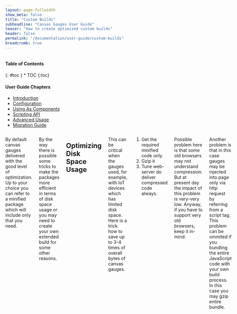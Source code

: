 ```yaml
---
layout: page-fullwidth
show_meta: false
title: "Custom Builds"
subheadline: "Canvas Gauges User Guide"
teaser: "How to create optimized custom builds"
header: false
permalink: "/documentation/user-guide/custom-builds"
breadcrumb: true
---
```

<div class="row">
<div class="medium-4 medium-push-8 columns" markdown="1">
<div class="panel radius toc" markdown="1">
<h4>Table of Contents</h4>
{: #toc }
*  TOC
{:toc}

<h4>User Guide Chapters</h4>
<ul>
    <li><a href="{{site.url}}/documentation/user-guide/">Introduction</a></li>
    <li><a href="{{site.url}}/documentation/user-guide/configuration">Configuration</a></li>
    <li><a href="{{site.url}}/documentation/user-guide/using-as-component">Using As Components</a></li>
    <li><a href="{{site.url}}/documentation/user-guide/scripting-api">Scripting API</a></li>
    <li><a href="{{site.url}}/documentation/user-guide/advanced-usage">Advanced Usage</a></li>
    <li><a href="{{site.url}}/migration/">Migration Guide</a></li>
</ul>
</div>
</div><!-- /.medium-4.columns -->

<div class="medium-8 medium-pull-4 columns" markdown="1">

By default canvas gauges delivered with the good level of optimization. Up to your choice you can refer to a minified package which will include only that you need.

By the way there is possible some tricks to make the packages more efficient in terms of disk space usage or you may need to create your own extended build for some other reasons.

## Optimizing Disk Space Usage

This can be critical when the gauges used, for example, with IoT devices which has limited disk space. Here is a trick how to save up to 3-4 times of overall bytes of canvas gauges.

  1. Get the required minified code only.
  1. Gzip it
  1. Tune web-server do deliver compressed code always.

Possible problem here is that some old browsers may not understand compression. But at present day the impact of this problem is very-very low. Anyway, if you have to support very old browsers, keep it in-mind.

Another problem is that in this case gauges may be injected into page only via http request by referring from a script tag. This problem can be ommited if you bundling the entire JavaScript code with your own build process. In this case you may gzip entire bundle.

If you choose compressing gauge code outside your build process it can be easily done using canvas-gauges tools.

    $ git clone git@github.com:Mikhus/canvas-gauges.git
    $ npm install
    $ ./node_modules/.bin/gulp gzip

All minified and compressed packages can be found after that under ```dist/``` directory. Just grab what you need and remove everything else.

## Creating Custom Builds

As far as canvas gauges is an open source you may legally fork and modify it's code. Tools infrastructure around canvas gauges may help you develop, build test and create production packaging of your changes.

Build process is using [gulp](http://gulpjs.com/) as task runner. So there is several tasks which may be helpful when you need to create your custom build:

~~~
Usage: gulp [task] [options]
Tasks:
    build           Transpiles, combines and minifies JavaScript code.
     --type         build type:
                    'radial' - Gauge object only, 
                    'linear' - LinearGauge object only, 
                    'all' - everything (default)

    build:prod      Builds production packages

    clean           Clean-ups files from previous build.

    gzip            Runs gzipping for minified file.
                    Depends: ["build:prod"]

    watch           Watch for source code changes and automatically 
                    re-build when wny of them detected.
                    Depends: ["build"]
~~~

</div><!-- /.medium-8.columns -->
</div><!-- /.row -->
